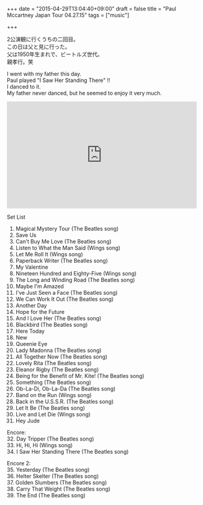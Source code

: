+++
date = "2015-04-29T13:04:40+09:00"
draft = false
title = "Paul Mccartney Japan Tour 04.27.15"
tags = ["music"]

+++

<!--more-->

2公演観に行くうちの二回目。  
この日は父と見に行った。  
父は1950年生まれで、ビートルズ世代。  
親孝行。笑

I went with my father this day.  
Paul played "I Saw Her Standing There" !!  
I danced to it.  
My father never danced, but he seemed to enjoy it very much.  

<style>.embed-container { position: relative; padding-bottom: 56.25%; height: 0; overflow: hidden; max-width: 100%; } .embed-container iframe, .embed-container object, .embed-container embed { position: absolute; top: 0; left: 0; width: 100%; height: 100%; }</style><div class='embed-container'><iframe src='http://www.youtube.com/embed/VjzUWsgB4kk' frameborder='0' allowfullscreen></iframe></div>

Set List  
1. Magical Mystery Tour (The Beatles song)  
2. Save Us  
3. Can't Buy Me Love (The Beatles song)  
4. Listen to What the Man Said (Wings song)  
5. Let Me Roll It (Wings song)  
6. Paperback Writer (The Beatles song)  
7. My Valentine  
8. Nineteen Hundred and Eighty-Five (Wings song)  
9. The Long and Winding Road (The Beatles song)  
10. Maybe I'm Amazed  
11. I've Just Seen a Face (The Beatles song)  
12. We Can Work It Out (The Beatles song)  
13. Another Day  
14. Hope for the Future  
15. And I Love Her (The Beatles song)  
16. Blackbird (The Beatles song)  
17. Here Today  
18. New  
19. Queenie Eye  
20. Lady Madonna (The Beatles song)  
21. All Together Now (The Beatles song)  
22. Lovely Rita (The Beatles song)  
23. Eleanor Rigby (The Beatles song)  
24. Being for the Benefit of Mr. Kite! (The Beatles song)  
25. Something (The Beatles song)  
26. Ob-La-Di, Ob-La-Da (The Beatles song)  
27. Band on the Run (Wings song)  
28. Back in the U.S.S.R. (The Beatles song)  
29. Let It Be (The Beatles song)  
30. Live and Let Die (Wings song)  
31. Hey Jude  

Encore:  
32. Day Tripper (The Beatles song)  
33. Hi, Hi, Hi (Wings song)  
34. I Saw Her Standing There (The Beatles song)  

Encore 2:  
35. Yesterday (The Beatles song)  
36. Helter Skelter (The Beatles song)  
37. Golden Slumbers (The Beatles song)  
38. Carry That Weight (The Beatles song)  
39. The End (The Beatles song)  
